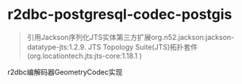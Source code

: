 # r2dbc-postgresql-codec-postgis

 > 引用Jackson序列化JTS实体第三方扩展org.n52.jackson:jackson-datatype-jts:1.2.9. 
 >JTS Topology Suite(JTS)拓扑套件 (org.locationtech.jts:jts-core:1.18.1 )  

r2dbc编解码器GeometryCodec实现   

